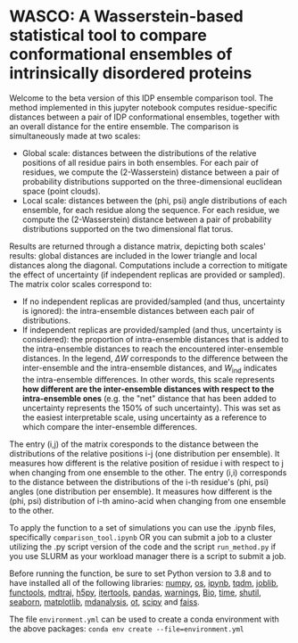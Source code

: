 # WASCO: A Wasserstein-based statistical tool to compare conformational ensembles of intrinsically disordered proteins

Welcome to the beta version of this IDP ensemble comparison tool. The method implemented in this jupyter notebook computes residue-specific distances between a pair of IDP conformational ensembles, together with an overall distance for the entire ensemble. The comparison is simultaneously made at two scales:
* Global scale: distances between the distributions of the relative positions of all residue pairs in both ensembles. For each pair of residues, we compute the (2-Wasserstein) distance between a pair of probability distributions supported on the three-dimensional euclidean space (point clouds).
* Local scale: distances between the (phi, psi) angle distributions of each ensemble, for each residue along the sequence. For each residue, we compute the (2-Wasserstein) distance between a pair of probability distributions supported on the two dimensional flat torus.

Results are returned through a distance matrix, depicting both scales' results: global distances are included in the lower triangle and local distances along the diagonal. Computations include a correction to mitigate the effect of uncertainty (if independent replicas are provided or sampled). The matrix color scales correspond to:

* If no independent replicas are provided/sampled (and thus, uncertainty is ignored): the intra-ensemble distances between each pair of distributions.
* If independent replicas are provided/sampled (and thus, uncertainty is considered): the proportion of intra-ensemble distances that is added to the intra-ensemble distances to reach the encountered inter-ensemble distances. In the legend, $\Delta W$ corresponds to the difference between the inter-ensemble and the intra-ensemble distances, and $W_{\mathrm{ind}}$ indicates the intra-ensemble differences. In other words, this scale represents **how different are the inter-ensemble distances with respect to the intra-ensemble ones** (e.g. the "net" distance that has been added to uncertainty represents the 150% of such uncertainty). This was set as the easiest interpretable scale, using uncertainty as a reference to which compare the inter-ensemble differences.

The entry (i,j) of the matrix coresponds to the distance between the
distributions of the relative positions i-j (one distribution per ensemble). It
measures how different is the relative position of residue i with respect to j
when changing from one ensemble to the other. The entry (i,i) corresponds to
the distance between the distributions of the i-th residue's (phi, psi) angles
(one distribution per ensemble). It measures how different is the (phi, psi)
distribution of i-th amino-acid when changing from one ensemble to the other.

To apply the function to a set of simulations you can use the .ipynb files,
specifically `comparison_tool.ipynb` OR you can submit a job to a cluster
utilizing the .py script version of the code and the script `run_method.py` if
you use SLURM as your workload manager there is a script to submit a job. 

Before running the function, be sure to set Python version to 3.8 and to have
installed all of the following libraries: [numpy](https://numpy.org/),
[os](https://docs.python.org/3/library/os.html),
[ipynb](https://pypi.org/project/ipynb/), [tqdm](https://tqdm.github.io/),
[joblib](https://joblib.readthedocs.io/en/latest/),
[functools](https://docs.python.org/3/library/functools.html),
[mdtraj](https://www.mdtraj.org/1.9.8.dev0/index.html),
[h5py](https://docs.h5py.org/en/stable/),
[itertools](https://docs.python.org/3/library/itertools.html),
[pandas](https://pandas.pydata.org/),
[warnings](https://docs.python.org/3/library/warnings.html),
[Bio](https://biopython.org/),
[time](https://docs.python.org/3/library/time.html),
[shutil](https://docs.python.org/3/library/shutil.html),
[seaborn](https://seaborn.pydata.org/), [matplotlib](https://matplotlib.org/),
[mdanalysis](https://www.mdanalysis.org/), [ot](https://pythonot.github.io/),
[scipy](https://scipy.org/) and [faiss](https://faiss.ai/). 

The file `environment.yml` can be used to create a conda environment with the above packages:
```conda env create --file=environment.yml```


